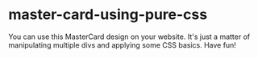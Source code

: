 # master-card-using-pure-css
You can use this MasterCard design on your website. It's just a matter of manipulating multiple divs and applying some CSS basics. Have fun!
